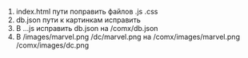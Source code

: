 1) index.html пути поправить файлов .js .css
2) db.json пути к картинкам исправить
3) В  ...js исправить db.json на /comx/db.json
4) В /images/marvel.png /dc/marvel.png  на  /comx/images/marvel.png /comx/images/dc.png 